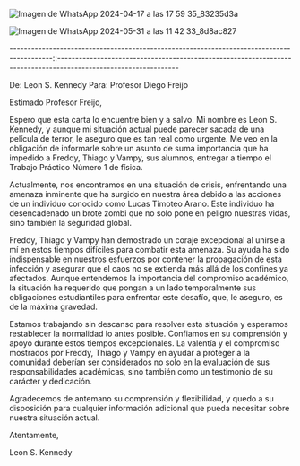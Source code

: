 ![Imagen de WhatsApp 2024-04-17 a las 17 59 35_83235d3a](https://github.com/EzequielMaida/Tp1Fisica/assets/170367334/ca9d0e4c-59cf-4420-8ea5-d1a38e598f5b)

![Imagen de WhatsApp 2024-05-31 a las 11 42 33_8d8ac827](https://github.com/EzequielMaida/Tp1Fisica/assets/170367334/201fb8ea-40c8-4e85-88e3-03e146b3b6a0)

------------------------------------------------------------------------------------------::----------------------------------------------------------------------------------------------------------------

De: Leon S. Kennedy
Para: Profesor Diego Freijo

Estimado Profesor Freijo,

Espero que esta carta lo encuentre bien y a salvo. Mi nombre es Leon S. Kennedy, y aunque mi situación actual puede parecer sacada de una película de terror, le aseguro que es tan real como urgente. Me veo en la obligación de informarle sobre un asunto de suma importancia que ha impedido a Freddy, Thiago y Vampy, sus alumnos, entregar a tiempo el Trabajo Práctico Número 1 de física.

Actualmente, nos encontramos en una situación de crisis, enfrentando una amenaza inminente que ha surgido en nuestra área debido a las acciones de un individuo conocido como Lucas Timoteo Arano. Este individuo ha desencadenado un brote zombi que no solo pone en peligro nuestras vidas, sino también la seguridad global.

Freddy, Thiago y Vampy han demostrado un coraje excepcional al unirse a mí en estos tiempos difíciles para combatir esta amenaza. Su ayuda ha sido indispensable en nuestros esfuerzos por contener la propagación de esta infección y asegurar que el caos no se extienda más allá de los confines ya afectados. Aunque entendemos la importancia del compromiso académico, la situación ha requerido que pongan a un lado temporalmente sus obligaciones estudiantiles para enfrentar este desafío, que, le aseguro, es de la máxima gravedad.

Estamos trabajando sin descanso para resolver esta situación y esperamos restablecer la normalidad lo antes posible. Confiamos en su comprensión y apoyo durante estos tiempos excepcionales. La valentía y el compromiso mostrados por Freddy, Thiago y Vampy en ayudar a proteger a la comunidad deberían ser considerados no solo en la evaluación de sus responsabilidades académicas, sino también como un testimonio de su carácter y dedicación.

Agradecemos de antemano su comprensión y flexibilidad, y quedo a su disposición para cualquier información adicional que pueda necesitar sobre nuestra situación actual.

Atentamente,

Leon S. Kennedy
